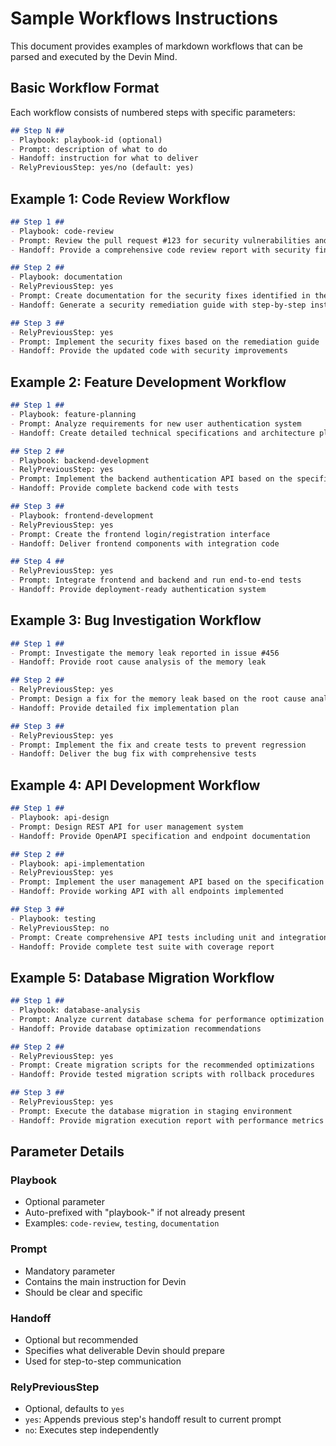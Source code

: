 # Sample Workflows Instructions

This document provides examples of markdown workflows that can be parsed and executed by the Devin Mind.

## Basic Workflow Format

Each workflow consists of numbered steps with specific parameters:

```markdown
## Step N ##
- Playbook: playbook-id (optional)
- Prompt: description of what to do
- Handoff: instruction for what to deliver
- RelyPreviousStep: yes/no (default: yes)
```

## Example 1: Code Review Workflow

```markdown
## Step 1 ##
- Playbook: code-review
- Prompt: Review the pull request #123 for security vulnerabilities and code quality issues
- Handoff: Provide a comprehensive code review report with security findings

## Step 2 ##
- Playbook: documentation
- RelyPreviousStep: yes
- Prompt: Create documentation for the security fixes identified in the review
- Handoff: Generate a security remediation guide with step-by-step instructions

## Step 3 ##
- RelyPreviousStep: yes
- Prompt: Implement the security fixes based on the remediation guide
- Handoff: Provide the updated code with security improvements
```

## Example 2: Feature Development Workflow

```markdown
## Step 1 ##
- Playbook: feature-planning
- Prompt: Analyze requirements for new user authentication system
- Handoff: Create detailed technical specifications and architecture plan

## Step 2 ##
- Playbook: backend-development
- RelyPreviousStep: yes
- Prompt: Implement the backend authentication API based on the specifications
- Handoff: Provide complete backend code with tests

## Step 3 ##
- Playbook: frontend-development
- RelyPreviousStep: yes
- Prompt: Create the frontend login/registration interface
- Handoff: Deliver frontend components with integration code

## Step 4 ##
- RelyPreviousStep: yes
- Prompt: Integrate frontend and backend and run end-to-end tests
- Handoff: Provide deployment-ready authentication system
```

## Example 3: Bug Investigation Workflow

```markdown
## Step 1 ##
- Prompt: Investigate the memory leak reported in issue #456
- Handoff: Provide root cause analysis of the memory leak

## Step 2 ##
- RelyPreviousStep: yes
- Prompt: Design a fix for the memory leak based on the root cause analysis
- Handoff: Provide detailed fix implementation plan

## Step 3 ##
- RelyPreviousStep: yes
- Prompt: Implement the fix and create tests to prevent regression
- Handoff: Deliver the bug fix with comprehensive tests
```

## Example 4: API Development Workflow

```markdown
## Step 1 ##
- Playbook: api-design
- Prompt: Design REST API for user management system
- Handoff: Provide OpenAPI specification and endpoint documentation

## Step 2 ##
- Playbook: api-implementation
- RelyPreviousStep: yes
- Prompt: Implement the user management API based on the specification
- Handoff: Provide working API with all endpoints implemented

## Step 3 ##
- Playbook: testing
- RelyPreviousStep: no
- Prompt: Create comprehensive API tests including unit and integration tests
- Handoff: Provide complete test suite with coverage report
```

## Example 5: Database Migration Workflow

```markdown
## Step 1 ##
- Playbook: database-analysis
- Prompt: Analyze current database schema for performance optimization
- Handoff: Provide database optimization recommendations

## Step 2 ##
- RelyPreviousStep: yes
- Prompt: Create migration scripts for the recommended optimizations
- Handoff: Provide tested migration scripts with rollback procedures

## Step 3 ##
- RelyPreviousStep: yes
- Prompt: Execute the database migration in staging environment
- Handoff: Provide migration execution report with performance metrics
```

## Parameter Details

### Playbook
- Optional parameter
- Auto-prefixed with "playbook-" if not already present
- Examples: `code-review`, `testing`, `documentation`

### Prompt
- Mandatory parameter
- Contains the main instruction for Devin
- Should be clear and specific

### Handoff
- Optional but recommended
- Specifies what deliverable Devin should prepare
- Used for step-to-step communication

### RelyPreviousStep
- Optional, defaults to `yes`
- `yes`: Appends previous step's handoff result to current prompt
- `no`: Executes step independently